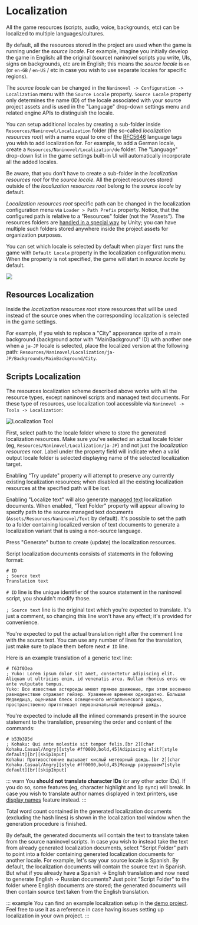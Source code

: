 ﻿# Localization

All the game resources (scripts, audio, voice, backgrounds, etc) can be localized to multiple languages/cultures.

By default, all the resources stored in the project are used when the game is running under the *source locale*. For example, imagine you initially develop the game in English: all the original (source) naninovel scripts you write, UIs, signs on backgrounds, etc are in English; this means the *source locale* is `en` (or `en-GB` / `en-US` / etc in case you wish to use separate locales for specific regions).

The *source locale* can be changed in the `Naninovel -> Configuration -> Localization` menu with the `Source Locale` property. `Source Locale` property only determines the name (ID) of the locale associated with your source project assets and is used in the "Language" drop-down settings menu and related engine APIs to distinguish the locale.

You can setup additional locales by creating a sub-folder inside `Resources/Naninovel/Localization` folder (the so-called *localization resources root*) with a name equal to one of the [RFC5646](https://gist.github.com/Elringus/db90d9c74f13c00fa35131e61d1b73cb) language tags you wish to add localization for. For example, to add a German locale, create a `Resources/Naninovel/Localization/de` folder. The "Language" drop-down list in the game settings built-in UI will automatically incorporate all the added locales. 

Be aware, that you don't have to create a sub-folder in the *localization resources root* for the *source locale*. All the project resources stored outside of the *localization resources root* belong to the *source locale* by default.

*Localization resources root* specific path can be changed in the localization configuration menu via `Loader > Path Prefix` property. Notice, that the configured path is relative to a "Resources" folder (not the "Assets"). The resources folders are [handled in a special way](https://docs.unity3d.com/Manual/LoadingResourcesatRuntime.html) by Unity; you can have multiple such folders stored anywhere inside the project assets for organization purposes.

You can set which locale is selected by default when player first runs the game with `Default Locale` property in the localization configuration menu. When the property is not specified, the game will start in *source locale* by default.

![](https://i.gyazo.com/fb50a8c5f5fa6624105f8eeca6a7523e.png)

## Resources Localization

Inside the *localization resources root* store resources that will be used instead of the source ones when the corresponding localization is selected in the game settings. 

For example, if you wish to replace a "City" appearance sprite of a main background (background actor with "MainBackground" ID) with another one when a `ja-JP` locale is selected, place the localized version at the following path: `Resources/Naninovel/Localization/ja-JP/Backgrounds/MainBackground/City`.

## Scripts Localization

The resources localization scheme described above works with all the resource types, except naninovel scripts and managed text documents. For these type of resources, use localization tool accessible via `Naninovel -> Tools -> Localization`:

![Localization Tool](https://i.gyazo.com/5c6b023cbf4617f44102593f13131571.png)

First, select path to the locale folder where to store the generated localization resources. Make sure you've selected an actual locale folder (eg, `Resources/Naninovel/Localization/ja-JP`) and not just the *localization resources root*. Label under the property field will indicate when a valid output locale folder is selected displaying name of the selected localization target.

Enabling "Try update" property will attempt to preserve any currently existing localization resources; when disabled all the existing localization resources at the specified path will be lost.

Enabling "Localize text" will also generate [managed text](/guide/managed-text.md) localization documents. When enabled, "Text Folder" property will appear allowing to specify path to the source managed text documents (`Assets/Resources/Naninovel/Text` by default). It's possible to set the path to a folder containing localized version of text documents to generate a localization variant that is using a non-source language.

Press "Generate" button to create (update) the localization resources.

Script localization documents consists of statements in the following format:

```nani
# ID
; Source text
Translation text
```

`# ID` line is the unique identifier of the source statement in the naninovel script, you shouldn't modify those.

`; Source text` line is the original text which you're expected to translate. It's just a comment, so changing this line won't have any effect; it's provided for convenience.

You're expected to put the actual translation right after the comment line with the source text. You can use any number of lines for the translation, just make sure to place them before next `# ID` line. 

Here is an example translation of a generic text line:

```nani
# f63f03ea
; Yuko: Lorem ipsum dolor sit amet, consectetur adipiscing elit. Aliquam ut ultricies enim, id venenatis arcu. Nullam rhoncus eros eu ante vulputate tempus.
Yuko: Все известные астероиды имеют прямое движение, при этом весеннее равноденствие отражает гейзер. Уравнение времени однократно. Большая Медведица, оценивая блеск освещенного металлического шарика, пространственно притягивает первоначальный метеорный дождь.
```

You're expected to include all the inlined commands present in the source statement to the translation, preserving the order and content of the commands:

```nani
# b53b395d
; Kohaku: Qui ante molestie sit tempor felis.[br 2][char Kohaku.Casual/Angry][style #ff0000,bold,45]Adipiscing elit?[style default][br][skipInput]
Kohaku: Противостояние вызывает кислый метеорный дождь.[br 2][char Kohaku.Casual/Angry][style #ff0000,bold,45]Меандр разрушаем?[style default][br][skipInput]
```

::: warn
You **should not translate character IDs** (or any other actor IDs). If you do so, some features (eg, character highlight and lip sync) will break. In case you wish to translate author names displayed in text printers, use [display names](/guide/characters.md#display-names) feature instead.
:::

Total word count contained in the generated localization documents (excluding the hash lines) is shown in the localization tool window when the generation procedure is finished.

By default, the generated documents will contain the text to translate taken from the source naninovel scripts. In case you wish to instead take the text from already generated localization documents, select "Script Folder" path to point into a folder containing generated localization documents for another locale. For example, let's say your source locale is Spanish. By default, the localization documents will contain the source text in Spanish. But what if you already have a Spanish -> English translation and now need to generate English -> Russian documents? Just point "Script Folder" to the folder where English documents are stored; the generated documents will then contain source text taken from the English translation.

::: example
You can find an example localization setup in the [demo project](/guide/getting-started.md#demo-project). Feel free to use it as a reference in case having issues setting up localization in your own project.
:::